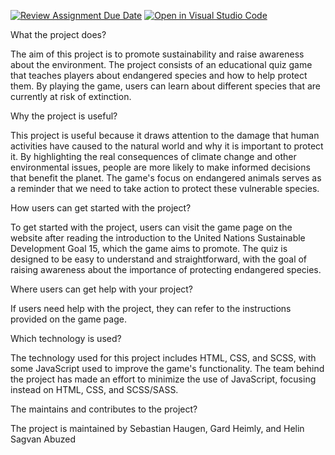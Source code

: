 [![Review Assignment Due Date](https://classroom.github.com/assets/deadline-readme-button-24ddc0f5d75046c5622901739e7c5dd533143b0c8e959d652212380cedb1ea36.svg)](https://classroom.github.com/a/LlYauwvp)
[![Open in Visual Studio Code](https://classroom.github.com/assets/open-in-vscode-718a45dd9cf7e7f842a935f5ebbe5719a5e09af4491e668f4dbf3b35d5cca122.svg)](https://classroom.github.com/online_ide?assignment_repo_id=10907409&assignment_repo_type=AssignmentRepo)

What the project does?

The aim of this project is to promote sustainability and raise awareness about the environment. The project consists of an educational quiz game that teaches players about endangered species and how to help protect them. By playing the game, users can learn about different species that are currently at risk of extinction.

Why the project is useful?

This project is useful because it draws attention to the damage that human activities have caused to the natural world and why it is important to protect it. By highlighting the real consequences of climate change and other environmental issues, people are more likely to make informed decisions that benefit the planet. The game's focus on endangered animals serves as a reminder that we need to take action to protect these vulnerable species.

How users can get started with the project?

To get started with the project, users can visit the game page on the website after reading the introduction to the United Nations Sustainable Development Goal 15, which the game aims to promote. The quiz is designed to be easy to understand and straightforward, with the goal of raising awareness about the importance of protecting endangered species.

Where users can get help with your project?

If users need help with the project, they can refer to the instructions provided on the game page. 

Which technology is used?

The technology used for this project includes HTML, CSS, and SCSS, with some JavaScript used to improve the game's functionality. The team behind the project has made an effort to minimize the use of JavaScript, focusing instead on HTML, CSS, and SCSS/SASS.

The maintains and contributes to the project?

The project is maintained by Sebastian Haugen, Gard Heimly, and Helin Sagvan Abuzed
